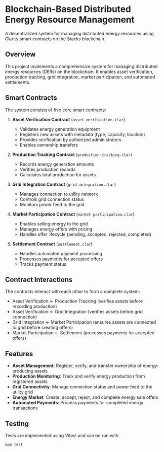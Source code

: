 # Blockchain-Based Distributed Energy Resource Management

A decentralized system for managing distributed energy resources using Clarity smart contracts on the Stacks blockchain.

## Overview

This project implements a comprehensive system for managing distributed energy resources (DERs) on the blockchain. It enables asset verification, production tracking, grid integration, market participation, and automated settlements.

## Smart Contracts

The system consists of five core smart contracts:

1. **Asset Verification Contract** (`asset-verification.clar`)
    - Validates energy generation equipment
    - Registers new assets with metadata (type, capacity, location)
    - Provides verification by authorized administrators
    - Enables ownership transfers

2. **Production Tracking Contract** (`production-tracking.clar`)
    - Records energy generation amounts
    - Verifies production records
    - Calculates total production for assets

3. **Grid Integration Contract** (`grid-integration.clar`)
    - Manages connection to utility network
    - Controls grid connection status
    - Monitors power feed to the grid

4. **Market Participation Contract** (`market-participation.clar`)
    - Enables selling energy to the grid
    - Manages energy offers with pricing
    - Handles offer lifecycle (pending, accepted, rejected, completed)

5. **Settlement Contract** (`settlement.clar`)
    - Handles automated payment processing
    - Processes payments for accepted offers
    - Tracks payment status

## Contract Interactions

The contracts interact with each other to form a complete system:

- Asset Verification ← Production Tracking (verifies assets before recording production)
- Asset Verification ← Grid Integration (verifies assets before grid connection)
- Grid Integration ← Market Participation (ensures assets are connected to grid before creating offers)
- Market Participation ← Settlement (processes payments for accepted offers)

## Features

- **Asset Management**: Register, verify, and transfer ownership of energy-producing assets
- **Production Monitoring**: Track and verify energy production from registered assets
- **Grid Connectivity**: Manage connection status and power feed to the utility grid
- **Energy Market**: Create, accept, reject, and complete energy sale offers
- **Automated Payments**: Process payments for completed energy transactions

## Testing

Tests are implemented using Vitest and can be run with:

```bash
npm test
